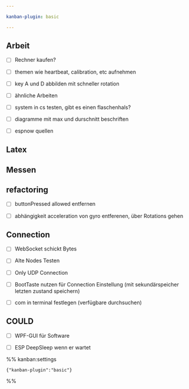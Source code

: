```yaml
---

kanban-plugin: basic

---
```


## Arbeit

- [ ] Rechner kaufen?
- [ ] themen wie heartbeat, calibration, etc aufnehmen
- [ ] key A und D abbilden mit schneller rotation
- [ ] ähnliche Arbeiten
- [ ] system in cs testen, gibt es einen flaschenhals?
- [ ] diagramme mit max und durschnitt beschriften
- [ ] espnow quellen


## Latex



## Messen



## refactoring

- [ ] buttonPressed allowed entfernen
- [ ] abhängigkeit acceleration von gyro entferenen, über Rotations gehen


## Connection

- [ ] WebSocket schickt Bytes
- [ ] Alte Nodes Testen
- [ ] Only UDP Connection
- [ ] BootTaste nutzen für Connection Einstellung (mit sekundärspeicher letzten zustand speichern)
- [ ] com in terminal festlegen (verfügbare durchsuchen)


## COULD

- [ ] WPF-GUI für Software
- [ ] ESP DeepSleep wenn er wartet




%% kanban:settings
```
{"kanban-plugin":"basic"}
```
%%